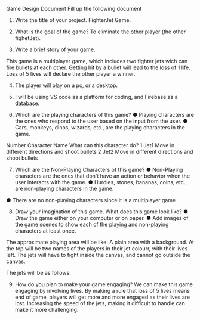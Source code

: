 Game Design Document
Fill up the following document 



1.	Write the title of your project.
FighterJet Game.



2.	What is the goal of the game? 
To eliminate the other player (the other fighetJet).



3.	Write a brief story of your game.

This game is a multiplayer game, which includes two fighter jets wich can fire bullets at each other. Getting hit by a bullet will lead to the loss of 1 life. Loss of 5 lives will declare the other player a winner.


4.	The player will play on a pc, or a desktop.

5.	I will be using VS code as a platform for coding, and Firebase as a database.

6.	Which are the playing characters of this game? 
●	Playing characters are the ones who respond to the user based on the input from the user.
●	Cars, monkeys, dinos, wizards, etc., are the playing characters in the game.  

Number	Character Name	What can this character do?
1	Jet1	Move in different directions and shoot bullets
2	Jet2	Move in different directions and shoot bullets

7.	Which are the Non-Playing Characters of this game?
●	Non-Playing characters are the ones that don't have an action or behavior when the user interacts with the game.
●	Hurdles, stones, bananas, coins, etc., are non-playing characters in the game. 
  
●	There are no non-playing characters since it is a multiplayer game


8.	Draw your imagination of this game. What does this game look like?
●	Draw the game either on your computer or on paper. 
●	Add images of the game scenes to show each of the playing and non-playing characters at least once.  

The approximate playing area will be like: A plain area with a background. At the top will be two names of the players in their jet colourr, with their lives left. The jets will have to fight inside the canvas, and cannot go outside the canvas. 

The jets will be as follows:
  				 



9.	How do you plan to make your game engaging? 
We can make this game engaging by involving lives. By making a rule that loss of 5 lives means end of game, players will get more and more engaged as their lives are lost. Increasing the speed of the jets, making it difficult to handle can make it more challenging. 


